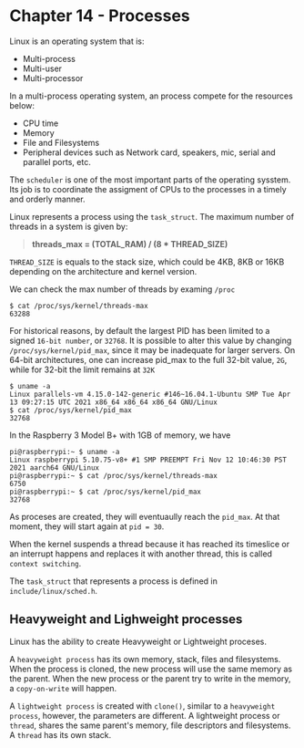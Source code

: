 # Chapter 14 - Processes


Linux is an operating system that is:

- Multi-process
- Multi-user
- Multi-processor

In a multi-process operating system, an process compete for the resources below:


- CPU time
- Memory
- File and Filesystems
- Peripheral devices such as Network card, speakers, mic, serial and parallel
ports, etc.


The `scheduler` is one of the most important parts of the operating sysstem. Its
job is to coordinate the assigment of CPUs to the processes in a timely and orderly
manner.

Linux represents a process using the `task_struct`. The maximum number of threads
in a system is given by:

> **threads_max = (TOTAL_RAM) / (8 * THREAD_SIZE)**

`THREAD_SIZE` is equals to the stack size, which could be 4KB, 8KB or 16KB
depending on the architecture and kernel version.

We can check the max number of threads by examing `/proc`

```shell
$ cat /proc/sys/kernel/threads-max
63288
```

For historical reasons, by default the largest PID has been limited to a signed
`16-bit number`, or `32768`. It is possible to alter this value by changing
`/proc/sys/kernel/pid_max`, since it may be inadequate for larger servers.
On 64-bit architectures, one can increase pid_max to the full 32-bit value, `2G`,
while for 32-bit the limit remains at `32K`


```shell
$ uname -a
Linux parallels-vm 4.15.0-142-generic #146~16.04.1-Ubuntu SMP Tue Apr 13 09:27:15 UTC 2021 x86_64 x86_64 x86_64 GNU/Linux
$ cat /proc/sys/kernel/pid_max
32768
```

In the Raspberry 3 Model B+ with 1GB of memory, we have

```shell
pi@raspberrypi:~ $ uname -a
Linux raspberrypi 5.10.75-v8+ #1 SMP PREEMPT Fri Nov 12 10:46:30 PST 2021 aarch64 GNU/Linux
pi@raspberrypi:~ $ cat /proc/sys/kernel/threads-max
6750
pi@raspberrypi:~ $ cat /proc/sys/kernel/pid_max
32768
```

As proceses are created, they will eventuaully reach the `pid_max`. At that moment,
they will start again at `pid = 30`.

When the kernel suspends a thread because it has reached its timeslice or an
interrupt happens and replaces it with another thread, this is called
`context switching`.

The `task_struct` that represents a process is defined in `include/linux/sched.h`.

## Heavyweight and Lighweight processes

Linux has the ability to create Heavyweight or Lightweight proceses.

A `heavyweight process` has its own memory, stack, files and filesystems. When the
process is cloned, the new process will use the same memory as the parent. When
the new process or the parent try to write in the memory, a `copy-on-write`
will happen.

A `lightweight process` is created with `clone()`, similar to a `heavyweight process`,
however, the parameters are different. A lightweight process or `thread`, shares the
same parent's memory, file descriptors and filesystems. A `thread` has its own
stack.

